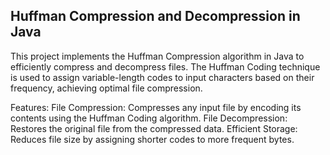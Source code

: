 ## Huffman Compression and Decompression in Java
This project implements the Huffman Compression algorithm in Java to efficiently compress and decompress files. The Huffman Coding technique is used to assign variable-length codes to input characters based on their frequency, achieving optimal file compression.

Features:
File Compression: Compresses any input file by encoding its contents using the Huffman Coding algorithm.
File Decompression: Restores the original file from the compressed data.
Efficient Storage: Reduces file size by assigning shorter codes to more frequent bytes.
